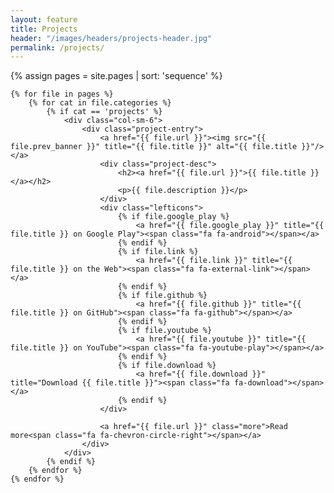 ```yaml
---
layout: feature
title: Projects
header: "/images/headers/projects-header.jpg"
permalink: /projects/
---
```


{% assign pages = site.pages | sort: 'sequence' %}

<div class="row">

    {% for file in pages %}
        {% for cat in file.categories %}
            {% if cat == 'projects' %}
                <div class="col-sm-6">
                    <div class="project-entry">
                        <a href="{{ file.url }}"><img src="{{ file.prev_banner }}" title="{{ file.title }}" alt="{{ file.title }}"/></a>
                        <div class="project-desc">
                            <h2><a href="{{ file.url }}">{{ file.title }}</a></h2>
                            <p>{{ file.description }}</p>
                        </div>
                        <div class="lefticons">
                            {% if file.google_play %}
                                <a href="{{ file.google_play }}" title="{{ file.title }} on Google Play"><span class="fa fa-android"></span></a>
                            {% endif %}
                            {% if file.link %}
                                <a href="{{ file.link }}" title="{{ file.title }} on the Web"><span class="fa fa-external-link"></span></a>
                            {% endif %}
                            {% if file.github %}
                                <a href="{{ file.github }}" title="{{ file.title }} on GitHub"><span class="fa fa-github"></span></a>
                            {% endif %}
                            {% if file.youtube %}
                                <a href="{{ file.youtube }}" title="{{ file.title }} on YouTube"><span class="fa fa-youtube-play"></span></a>
                            {% endif %}
                            {% if file.download %}
                                <a href="{{ file.download }}" title="Download {{ file.title }}"><span class="fa fa-download"></span></a>
                            {% endif %}
                        </div>
                        
                        <a href="{{ file.url }}" class="more">Read more<span class="fa fa-chevron-circle-right"></span></a>
                    </div>
                </div>
            {% endif %}
        {% endfor %}
    {% endfor %}

</div>